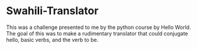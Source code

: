 # Swahili-Translator

This was a challenge presented to me by the python course by Hello World. The goal of this was to make a rudimentary translator that could conjugate hello, basic verbs, and the verb to be.
